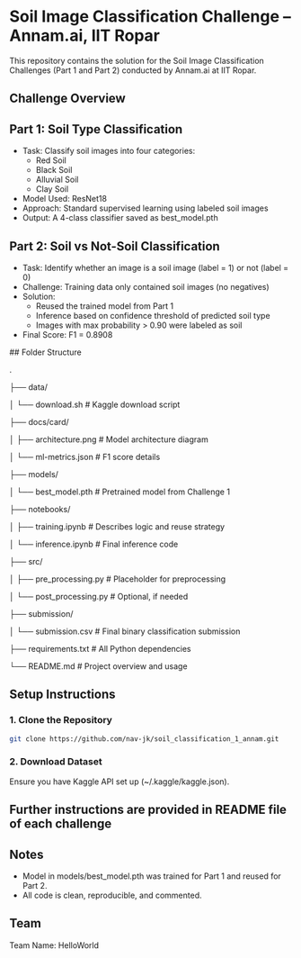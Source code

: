 # Soil Image Classification Challenge – Annam.ai, IIT Ropar

This repository contains the solution for the Soil Image Classification Challenges (Part 1 and Part 2) conducted by Annam.ai at IIT Ropar.

## Challenge Overview

## Part 1: Soil Type Classification
- Task: Classify soil images into four categories:
  - Red Soil
  - Black Soil
  - Alluvial Soil
  - Clay Soil
- Model Used: ResNet18
- Approach: Standard supervised learning using labeled soil images
- Output: A 4-class classifier saved as best_model.pth

## Part 2: Soil vs Not-Soil Classification
- Task: Identify whether an image is a soil image (label = 1) or not (label = 0)
- Challenge: Training data only contained soil images (no negatives)
- Solution:
  - Reused the trained model from Part 1
  - Inference based on confidence threshold of predicted soil type
  - Images with max probability > 0.90 were labeled as soil
- Final Score: F1 = 0.8908

\## Folder Structure

.

├── data/

│ └── download.sh # Kaggle download script

├── docs/card/

│ ├── architecture.png # Model architecture diagram

│ └── ml-metrics.json # F1 score details

├── models/

│ └── best\_model.pth # Pretrained model from Challenge 1

├── notebooks/

│ ├── training.ipynb # Describes logic and reuse strategy

│ └── inference.ipynb # Final inference code

├── src/

│ ├── pre\_processing.py # Placeholder for preprocessing

│ └── post\_processing.py # Optional, if needed

├── submission/

│ └── submission.csv # Final binary classification submission

├── requirements.txt # All Python dependencies

└── README.md # Project overview and usage

## Setup Instructions

### 1. Clone the Repository
```bash
git clone https://github.com/nav-jk/soil_classification_1_annam.git
```

### 2. Download Dataset

Ensure you have Kaggle API set up (~/.kaggle/kaggle.json).

## Further instructions are provided in README file of each challenge



## Notes

- Model in models/best_model.pth was trained for Part 1 and reused for Part 2.
- All code is clean, reproducible, and commented.

## Team

Team Name: HelloWorld
